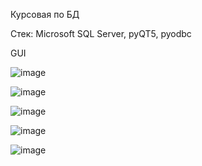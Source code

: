 Курсовая по БД


Стек:
Microsoft SQL Server,
pyQT5,
pyodbc

GUI


![image](https://github.com/Lokas548/hospitalDB_Application/assets/90204227/8a628d80-8baa-479a-a868-2507c644dbfc)



![image](https://github.com/Lokas548/hospitalDB_Application/assets/90204227/1d64b2e5-4979-4d1f-adee-b378a7bea028)



![image](https://github.com/Lokas548/hospitalDB_Application/assets/90204227/9eb1cbff-c953-4040-9be1-d68e36dd2154)



![image](https://github.com/Lokas548/hospitalDB_Application/assets/90204227/1d0e4579-22e9-4baa-bce5-ee5190cdffac)



![image](https://github.com/Lokas548/hospitalDB_Application/assets/90204227/e1037e34-0adc-4535-8718-2dcc6ce7a6b7)
